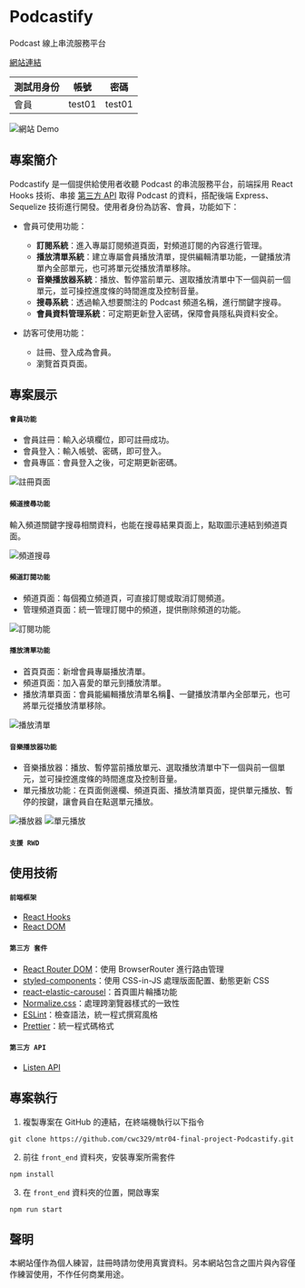 # Podcastify

Podcast 線上串流服務平台

[網站連結](http://podcastify.tw/)

| 測試用身份 | 帳號 | 密碼 |
| --- | --- | -------- |
| 會員 | test01 |  test01  |

![網站 Demo](https://i.imgur.com/sSHoai0.gif)

## 專案簡介

Podcastify 是一個提供給使用者收聽 Podcast 的串流服務平台，前端採用 React Hooks 技術、串接 [第三方 API](https://www.listennotes.com/api/) 
取得 Podcast 的資料，搭配後端 Express、Sequelize 技術進行開發。使用者身份為訪客、會員，功能如下：

- 會員可使用功能：

  - **訂閱系統**：進入專屬訂閱頻道頁面，對頻道訂閱的內容進行管理。
  - **播放清單系統**：建立專屬會員播放清單，提供編輯清單功能，一鍵播放清單內全部單元，也可將單元從播放清單移除。
  - **音樂播放器系統**：播放、暫停當前單元、選取播放清單中下一個與前一個單元，並可操控進度條的時間進度及控制音量。
  - **搜尋系統**：透過輸入想要關注的 Podcast 頻道名稱，進行關鍵字搜尋。
  - **會員資料管理系統**：可定期更新登入密碼，保障會員隱私與資料安全。
 
- 訪客可使用功能：
  - 註冊、登入成為會員。
  - 瀏覽首頁頁面。


## 專案展示

#### `會員功能`
- 會員註冊：輸入必填欄位，即可註冊成功。
- 會員登入：輸入帳號、密碼，即可登入。
- 會員專區：會員登入之後，可定期更新密碼。

![註冊頁面](https://i.imgur.com/Zm8DKQm.png)

#### `頻道搜尋功能`
輸入頻道關鍵字搜尋相關資料，也能在搜尋結果頁面上，點取圖示連結到頻道頁面。

![頻道搜尋](https://i.imgur.com/3YlObWV.gif)

#### `頻道訂閱功能`
- 頻道頁面：每個獨立頻道頁，可直接訂閱或取消訂閱頻道。
- 管理頻道頁面：統一管理訂閱中的頻道，提供刪除頻道的功能。

![訂閱功能](https://i.imgur.com/EUoBjSx.gif)

#### `播放清單功能`
- 首頁頁面：新增會員專屬播放清單。
- 頻道頁面：加入喜愛的單元到播放清單。
- 播放清單頁面：會員能編輯播放清單名稱、一鍵播放清單內全部單元，也可將單元從播放清單移除。

![播放清單](https://i.imgur.com/jD64Hso.gif)

#### `音樂播放器功能`
- 音樂播放器：播放、暫停當前播放單元、選取播放清單中下一個與前一個單元，並可操控進度條的時間進度及控制音量。
- 單元播放功能：在頁面側邊欄、頻道頁面、播放清單頁面，提供單元播放、暫停的按鍵，讓會員自在點選單元播放。

![播放器](https://i.imgur.com/MUWbvso.gif)
![單元播放](https://i.imgur.com/3jsLBdH.gif)


#### `支援 RWD`


##  使用技術
#### `前端框架`
- [React Hooks](https://reactjs.org/)
- [React DOM](https://www.npmjs.com/package/react-dom)

#### `第三方 套件`
- [React Router DOM](https://reactrouter.com/)：使用 BrowserRouter 進行路由管理
- [styled-components](https://styled-components.com/)：使用 CSS-in-JS 處理版面配置、動態更新 CSS
- [react-elastic-carousel](https://sag1v.github.io/react-elastic-carousel/)：首頁圖片輪播功能
- [Normalize.css](https://sag1v.github.io/react-elastic-carousel/)：處理跨瀏覽器樣式的一致性
- [ESLint](https://eslint.org/)：檢查語法，統一程式撰寫風格
- [Prettier](https://prettier.io/)：統一程式碼格式

#### `第三方 API`
- [Listen API](https://www.listennotes.com/api/)


## 專案執行
1. 複製專案在 GitHub 的連結，在終端機執行以下指令
``` 
git clone https://github.com/cwc329/mtr04-final-project-Podcastify.git
```
2. 前往 `front_end` 資料夾，安裝專案所需套件
```
npm install
```
3. 在 `front_end` 資料夾的位置，開啟專案
```
npm run start
```


## 聲明
本網站僅作為個人練習，註冊時請勿使用真實資料。另本網站包含之圖片與內容僅作練習使用，不作任何商業用途。